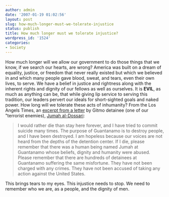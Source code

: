 ```yaml
---
author: admin
date: '2007-01-19 01:02:56'
layout: post
slug: how-much-longer-must-we-tolerate-injustice
status: publish
title: How much longer must we tolerate injustice?
wordpress_id: '1524'
categories:
- Society
---
```


How much longer will we allow our government to do those things that we
know, if we search our hearts, are wrong? America was built on a dream
of equality, justice, or freedom that never really existed but which we
believed in and which many people gave blood, sweat, and tears, even
their own lives, to serve. We have a belief in justice and rightness
along with the inherent rights and dignity of our fellows as well as
ourselves. It is **EVIL**, as much as anything can be, that while giving
lip service to serving this tradition, our leaders pervert our ideals
for short-sighted goals and naked power. How long will we tolerate these
acts of inhumanity? From the Los Angels Times, an [excerpt from a
letter](http://www.latimes.com/news/opinion/commentary/la-oe-dossari11jan11,0,3342644.story?coll=la-home-commentary)
by Gitmo detainee (one of our "terrorist enemies), [Jumah
al-Dossari](http://web.amnesty.org/pages/stoptorture-bahrainicase1-eng):

> I would rather die than stay here forever, and I have tried to commit
> suicide many times. The purpose of Guantanamo is to destroy people,
> and I have been destroyed. I am hopeless because our voices are not
> heard from the depths of the detention center. If I die, please
> remember that there was a human being named Jumah at Guantanamo whose
> beliefs, dignity and humanity were abused. Please remember that there
> are hundreds of detainees at Guantanamo suffering the same misfortune.
> They have not been charged with any crimes. They have not been accused
> of taking any action against the United States.

This brings tears to my eyes. This injustice needs to stop. We need to
remember who we are, as a people, and the dignity of men.


